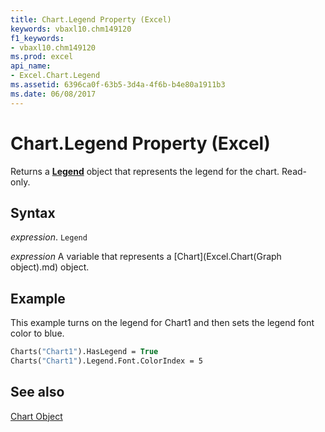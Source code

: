 ```yaml
---
title: Chart.Legend Property (Excel)
keywords: vbaxl10.chm149120
f1_keywords:
- vbaxl10.chm149120
ms.prod: excel
api_name:
- Excel.Chart.Legend
ms.assetid: 6396ca0f-63b5-3d4a-4f6b-b4e80a1911b3
ms.date: 06/08/2017
---
```



# Chart.Legend Property (Excel)

Returns a  **[Legend](Excel.Legend(object).md)** object that represents the legend for the chart. Read-only.


## Syntax

 _expression_. `Legend`

 _expression_ A variable that represents a [Chart](Excel.Chart(Graph object).md) object.


## Example

This example turns on the legend for Chart1 and then sets the legend font color to blue.


```vb
Charts("Chart1").HasLegend = True 
Charts("Chart1").Legend.Font.ColorIndex = 5
```


## See also


[Chart Object](Excel.Chart(object).md)

